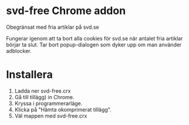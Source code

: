 # svd-free Chrome addon
Obegränsat med fria artiklar på svd.se

Fungerar igenom att ta bort alla cookies för svd.se när antalet fria artiklar börjar ta slut.
Tar bort popup-dialogen som dyker upp om man använder adblocker.

# Installera
1. Ladda ner svd-free.crx
2. Gå till tillägg) in Chrome.
3. Kryssa i programmerarläge.
4. Klicka på "Hämta okomprimerat tillägg".
5. Väl mappen med svd-free.crx
